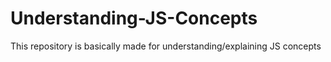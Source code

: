 # Understanding-JS-Concepts
This repository is basically made for understanding/explaining JS concepts 
